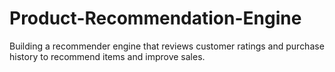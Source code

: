 # Product-Recommendation-Engine
Building a recommender engine that reviews customer ratings and purchase history to recommend items and improve sales.
